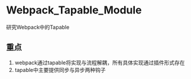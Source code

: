 # Webpack_Tapable_Module
研究Webpack中的Tapable

## 重点

1. webpack通过tapable将实现与流程解耦，所有具体实现通过插件形式存在
2. tapable中主要提供同步与异步两种钩子
